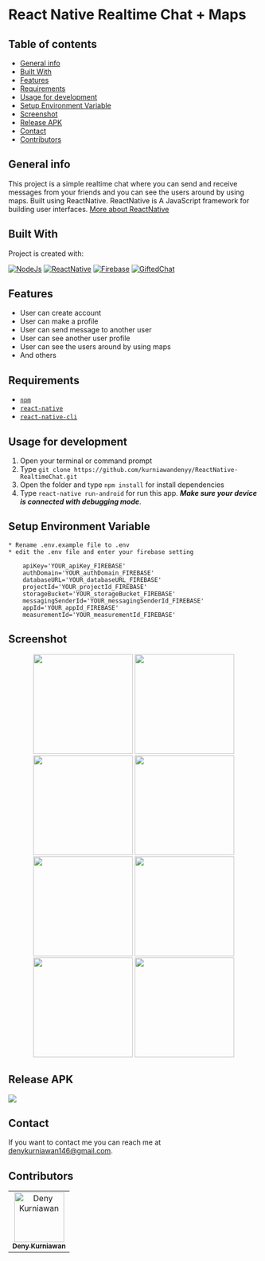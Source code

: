 # React Native Realtime Chat + Maps

## Table of contents
* [General info](#general-info)
* [Built With](#built-with)
* [Features](#features)
* [Requirements](#requirements)
* [Usage for development](#usage-for-development)
* [Setup Environment Variable](#setup-environment-variable)
* [Screenshot](#screenshot)
* [Release APK](#release-apk)
* [Contact](#contact)
* [Contributors](#contributors)


## General info
This project is a simple realtime chat where you can send and receive messages from your friends and you can see the users around by using maps. Built using ReactNative.
ReactNative is A JavaScript framework for building user interfaces. [More about ReactNative](https://facebook.github.io/react-native/)


## Built With
Project is created with:

[![NodeJs](https://img.shields.io/badge/NodeJs-v.10.16-brightgreen)](https://nodejs.org/en/)
[![ReactNative](https://img.shields.io/badge/ReactNative-v.0.61-blue)](https://facebook.github.io/react-native/)
[![Firebase](https://img.shields.io/badge/Firebase-v.7.6.2-orange)](https://firebase.google.com/)
[![GiftedChat](https://img.shields.io/badge/GiftedChat-v.0.13-red)](https://www.npmjs.com/package/react-native-gifted-chat)

## Features
* User can create account
* User can make a profile
* User can send message to another user
* User can see another user profile
* User can see the users around by using maps
* And others

## Requirements
* [`npm`](https://www.npmjs.com/get-npm)
* [`react-native`](https://facebook.github.io/react-native/docs/getting-started)
* [`react-native-cli`](https://facebook.github.io/react-native/docs/getting-started)

## Usage for development
1. Open your terminal or command prompt
2. Type `git clone https://github.com/kurniawandenyy/ReactNative-RealtimeChat.git`
3. Open the folder and type `npm install` for install dependencies
4. Type `react-native run-android` for run this app. ***Make sure your device is connected with debugging mode***.

## Setup Environment Variable

```
* Rename .env.example file to .env
* edit the .env file and enter your firebase setting

	apiKey='YOUR_apiKey_FIREBASE'
	authDomain='YOUR_authDomain_FIREBASE'
	databaseURL='YOUR_databaseURL_FIREBASE'
	projectId='YOUR_projectId_FIREBASE'
	storageBucket='YOUR_storageBucket_FIREBASE'
	messagingSenderId='YOUR_messagingSenderId_FIREBASE'
	appId='YOUR_appId_FIREBASE'
	measurementId='YOUR_measurementId_FIREBASE'
```

## Screenshot

<div align="center">
<img src=https://user-images.githubusercontent.com/48039021/72793504-20f12d80-3c6d-11ea-9f1e-2c6c3780686f.png width="200px" />
<img src=https://user-images.githubusercontent.com/48039021/72795091-a249bf80-3c6f-11ea-9179-4f2b7caba82c.png width="200px" />
<img src=https://user-images.githubusercontent.com/48039021/72795171-bdb4ca80-3c6f-11ea-8f14-f840b3b71328.png width="200px" />
<img src=https://user-images.githubusercontent.com/48039021/72795230-d58c4e80-3c6f-11ea-956e-09b8d6989d22.png width="200px" />
</div>

<div align="center">
<img src=https://user-images.githubusercontent.com/48039021/72795295-f785d100-3c6f-11ea-9a7e-23b1886eed3b.png width="200px" />
<img src=https://user-images.githubusercontent.com/48039021/72795348-11bfaf00-3c70-11ea-9f40-7c4bbc2893f2.png width="200px" />
<img src=https://user-images.githubusercontent.com/48039021/72795387-22702500-3c70-11ea-98b1-d7145e5e0db4.png width="200px" />
<img src=https://user-images.githubusercontent.com/48039021/72795423-30be4100-3c70-11ea-9bf3-86443ed6809a.png width="200px" />
</div>

## Release APK
<a href="https://drive.google.com/open?id=1kJoYXkrQkcKFeD6xA4AAEsPfaZOl5UPQ">
  <img src="https://img.shields.io/badge/Download%20on%20the-Google%20Drive-blue.svg?style=popout&logo=google-drive"/>
</a>

## Contact

If you want to contact me you can reach me at <denykurniawan146@gmail.com>.

## Contributors

<center>
  <table>
    <tr>
      <td align="center">
        <a href="https://github.com/kurniawandenyy">
          <img width="100" src="https://avatars1.githubusercontent.com/u/48039021?s=460&v=4" alt="Deny Kurniawan"><br/>
          <sub><b>Deny Kurniawan</b></sub>
        </a>
      </td>
    </tr>
  </table>
</center>


